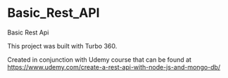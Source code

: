# Basic_Rest_API
Basic Rest Api

This project was built with Turbo 360.

Created in conjunction with Udemy course that can be found at https://www.udemy.com/create-a-rest-api-with-node-js-and-mongo-db/
